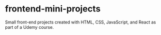 # frontend-mini-projects
Small front-end projects created with HTML, CSS, JavaScript, and React as part of a Udemy course.
